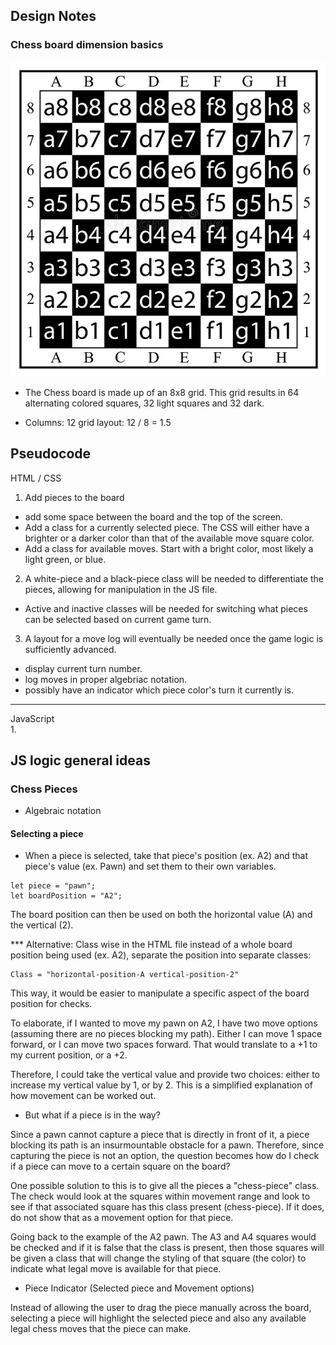 ## Design Notes 

### Chess board dimension basics

![Chess board layout](/assets/images/board%20layout%20reference.jpg)

- The Chess board is made up of an 8x8 grid. This grid results in 64 alternating colored squares, 32 light squares and 32 dark.

- Columns: 12 grid layout:  12 / 8 = 1.5


## Pseudocode

HTML / CSS 
1. Add pieces to the board 
- add some space between the board and the top of the screen. 
- Add a class for a currently selected piece. The CSS will either have a brighter or a darker color than that of the available move square color. 
- Add a class for available moves. Start with a bright color, most likely a light green, or blue. 

2. A white-piece and a black-piece class will be needed to differentiate the pieces, allowing for manipulation in the JS file. 
- Active and inactive classes will be needed for switching what pieces can be selected based on current game turn. 

3. A layout for a move log will eventually be needed once the game logic is sufficiently advanced.
- display current turn number.
- log moves in proper algebriac notation. 
- possibly have an indicator which piece color's turn it currently is. 


---
JavaScript  
1. 


## JS logic general ideas 

### Chess Pieces 

- Algebraic notation

#### Selecting a piece 

- When a piece is selected, take that piece's position (ex. A2) and that piece's value (ex. Pawn) and set them to their own variables.

```
let piece = "pawn";
let boardPosition = "A2"; 
```

The board position can then be used on both the horizontal value (A) and the vertical (2). 

*** Alternative: Class wise in the HTML file instead of a whole board position being used (ex. A2), separate the position into separate classes:  

```
Class = "horizontal-position-A vertical-position-2"
```

This way, it would be easier to manipulate a specific aspect of the board position for checks.

To elaborate, if I wanted to move my pawn on A2, I have two move options (assuming there are no pieces blocking my path). Either I can move 1 space forward, or I can move two spaces forward. That would translate to a +1 to my current position, or a +2.

Therefore, I could take the vertical value and provide two choices: either to increase my vertical value by 1, or by 2. This is a simplified explanation of how movement can be worked out. 

- But what if a piece is in the way? 

Since a pawn cannot capture a piece that is directly in front of it, a piece blocking its path is an insurmountable obstacle for a pawn. Therefore, since capturing the piece is not an option, the question becomes how do I check if a piece can move to a certain square on the board? 

One possible solution to this is to give all the pieces a "chess-piece" class. The check would look at the squares within movement range and look to see if that associated square has this class present (chess-piece). If it does, do not show that as a movement option for that piece. 

Going back to the example of the A2 pawn. The A3 and A4 squares would be checked and if it is false that the class is present, then those squares will be given a class that will change the styling of that square (the color) to indicate what legal move is available for that piece. 

- Piece Indicator (Selected piece and Movement options)

Instead of allowing the user to drag the piece manually across the board, selecting a piece will highlight the selected piece and also any available legal chess moves that the piece can make. 


